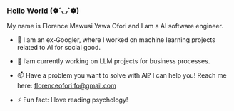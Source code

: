 ### Hello World (❁´◡`❁)

My name is Florence Mawusi Yawa Ofori and I am a AI software engineer.

- 🔭 I am an ex-Googler, where I worked on machine learning projects related to AI for social good.
- 🌱 I’am currently working on LLM projects for business processes. 

- 📫  Have a problem you want to solve with AI? I can help you! Reach me here: florenceofori.fo@gmail.com
- ⚡ Fun fact: I love reading psychology!

